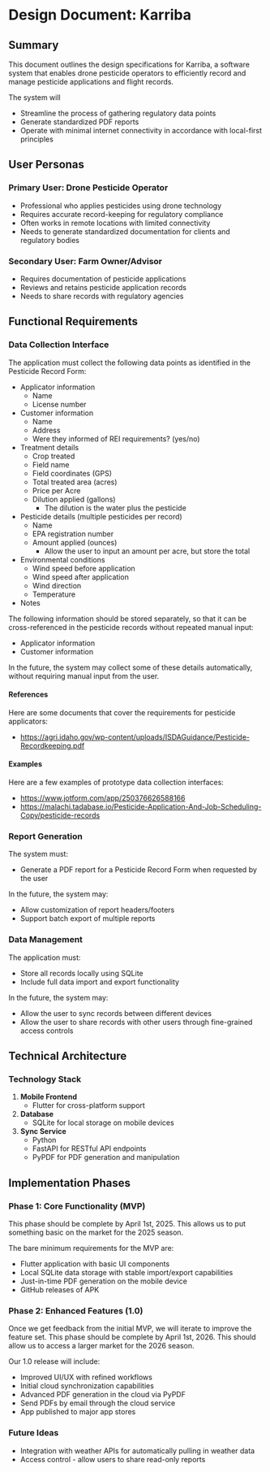 # Design Document: Karriba

## Summary

This document outlines the design specifications for Karriba, a software system that enables drone pesticide operators to efficiently record and manage pesticide applications and flight records. 

The system will
- Streamline the process of gathering regulatory data points
- Generate standardized PDF reports
- Operate with minimal internet connectivity in accordance with local-first principles

## User Personas

### Primary User: Drone Pesticide Operator
- Professional who applies pesticides using drone technology
- Requires accurate record-keeping for regulatory compliance
- Often works in remote locations with limited connectivity
- Needs to generate standardized documentation for clients and regulatory bodies

### Secondary User: Farm Owner/Advisor
- Requires documentation of pesticide applications
- Reviews and retains pesticide application records
- Needs to share records with regulatory agencies

## Functional Requirements

### Data Collection Interface

The application must collect the following data points as identified in the Pesticide Record Form:

- Applicator information
   - Name
   - License number
- Customer information
   - Name
   - Address
   - Were they informed of REI requirements? (yes/no)
- Treatment details
   - Crop treated
   - Field name
   - Field coordinates (GPS)
   - Total treated area (acres)
   - Price per Acre
   - Dilution applied (gallons)
      - The dilution is the water plus the pesticide 
- Pesticide details (multiple pesticides per record)
   - Name
   - EPA registration number
   - Amount applied (ounces)
      - Allow the user to input an amount per acre, but store the total
- Environmental conditions
   - Wind speed before application
   - Wind speed after application
   - Wind direction
   - Temperature
- Notes

The following information should be stored separately, so that it can be cross-referenced in the pesticide records without repeated manual input:
- Applicator information
- Customer information

In the future, the system may collect some of these details automatically, without requiring manual input from the user.

#### References
Here are some documents that cover the requirements for pesticide applicators:
- https://agri.idaho.gov/wp-content/uploads/ISDAGuidance/Pesticide-Recordkeeping.pdf

#### Examples

Here are a few examples of prototype data collection interfaces:
- https://www.jotform.com/app/250376626588166
- https://malachi.tadabase.io/Pesticide-Application-And-Job-Scheduling-Copy/pesticide-records

### Report Generation

The system must:
- Generate a PDF report for a Pesticide Record Form when requested by the user

In the future, the system may:
- Allow customization of report headers/footers
- Support batch export of multiple reports

### Data Management

The application must:
- Store all records locally using SQLite
- Include full data import and export functionality

In the future, the system may:
- Allow the user to sync records between different devices
- Allow the user to share records with other users through fine-grained access controls

## Technical Architecture

### Technology Stack


1. **Mobile Frontend**
   - Flutter for cross-platform support
2. **Database**
   - SQLite for local storage on mobile devices
3. **Sync Service**
   - Python
   - FastAPI for RESTful API endpoints
   - PyPDF for PDF generation and manipulation

## Implementation Phases

### Phase 1: Core Functionality (MVP)

This phase should be complete by April 1st, 2025. This allows us to put something basic on the market for the 2025 season.

The bare minimum requirements for the MVP are:

- Flutter application with basic UI components
- Local SQLite data storage with stable import/export capabilities
- Just-in-time PDF generation on the mobile device
- GitHub releases of APK

### Phase 2: Enhanced Features (1.0)

Once we get feedback from the initial MVP, we will iterate to improve the feature set.
This phase should be complete by April 1st, 2026. This should allow us to access a larger market for the 2026 season.

Our 1.0 release will include:

- Improved UI/UX with refined workflows
- Initial cloud synchronization capabilities
- Advanced PDF generation in the cloud via PyPDF
- Send PDFs by email through the cloud service
- App published to major app stores

### Future Ideas

- Integration with weather APIs for automatically pulling in weather data
- Access control - allow users to share read-only reports

